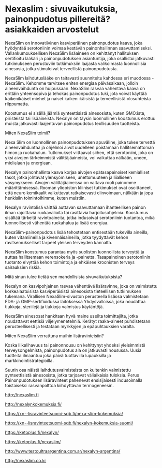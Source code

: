 # Nexaslim : sivuvaikutuksia, painonpudotus pillereitä? asiakkaiden arvostelut



NexaSlim on innovatiivinen kasviperäinen painonpudotus kaava, joka hyödyntää serotoniinin voimaa kestävän painonhallinnan saavuttamiseksi. Vallankumouksellisen NexaSlim lisäaineen on kehittänyt hallituksen sertifioitu lääkäri ja painonpudotuksen asiantuntija, joka osallistui jatkuvasti tutkimukseen perustuviin tutkimuksiin laajasta valikoimasta luonnollisia ainesosia, jotka stimuloivat terveellistä painonpudotusta.

NexaSlim laihdutuslääke on taitavasti suunniteltu kahdessa eri muodossa - NexaSlim. Kehomme tarvitsee eniten energiaa päiväsaikaan, jolloin aineenvaihdunta on huipussaan. NexaSlim rasvaa vähentävä kaava on erittäin yhteensopiva ja tehokas painonpudotus tuki, jota voivat käyttää kaikenikäiset miehet ja naiset kaiken ikäisistä ja terveellisistä olosuhteista riippumatta.

Koostumus ei sisällä jäämiä synteettisistä ainesosista, kuten GMO:ista, piristeistä tai lisäaineista. Nexalyn on täysin luonnollinen koostumus erottuu muista jatkuvasti laajentuvan painonpudotus teollisuuden tuotteista.

Miten NexaSlim toimii?

Nexa Slim on luonnollinen painonpudotuksen apuväline, joka tukee tervettä aineenvaihduntaa ja ohjelmoi aivot uudelleen poistamaan hallitsemattoman himon ja ruokahalun. Tutkimukset viittaavat siihen, että serotoniini, joka on yksi aivojen tärkeimmistä välittäjäaineista, voi vaikuttaa nälkään, uneen, mielialaan ja energiaan.

Nexalyn painonhallinta kaava korjaa aivojen epätasapainoiset kemialliset tasot, jotka johtavat ylensyömiseen, unettomuuteen ja liialliseen väsymykseen. Aivojen välittäjäaineissa on valtava rooli painomme määrittämisessä. Rooman yliopiston kliiniset tutkimukset ovat osoittaneet, että neuro kemikaalit vaikuttavat ratkaisevasti elinvoimaan, nälkään ja jopa henkisiin toimintoihimme, kuten muistiin.

Nexalyn ravintolisä väittää auttavan saavuttamaan ihanteellisen painon ilman rajoittavia ruokavalioita tai rasittavia harjoitusohjelmia. Koostumus sisältää tärkeitä ravintoaineita, jotka indusoivat serotoniinin tuotantoa, mikä luonnollisesti vähentää ruokahalua ja lisää energiaa.

NexaSlim-painonpudotus lisää tehostetaan entisestään tukevilla aineilla, kuten vitamiineilla ja kivennäisaineilla, jotka tyydyttävät kehon ravitsemukselliset tarpeet yleisen terveyden kannalta.

NexaSlim koostumus parantaa myös suoliston luonnollista terveyttä ja auttaa hallitsemaan verensokeria ja -painetta. Tasapainoinen serotoniinin tuotanto elvyttää kehon toimintoja ja ehkäisee kroonisten terveys sairauksien riskiä.

Mitä sinun tulee tietää sen mahdollisista sivuvaikutuksista?

Nexalyn on kasvipohjainen rasvaa vähentävä lisäravinne, joka on valmistettu korkealaatuisista kasviperäisistä ainesosista tieteellisen tutkimuksen tukemana. Virallisen NexaSlim-sivuston perusteella lisäosa valmistetaan FDA- ja GMP-sertifioidussa laitoksessa Yhdysvalloissa, joka noudattaa tiukkoja, steriilejä ja tiukkoja valmistus käytäntöjä.

NexaSlim ainesosat hankitaan hyvä maine useilta toimittajilta, jotka noudattavat eettisiä viljelymenetelmiä. Kerätyt raaka-aineet puhdistetaan perusteellisesti ja testataan myrkkyjen ja epäpuhtauksien varalta.

Miten NexaSlim verrattuna muihin lisäravinteisiin?

Koska liikalihavuus tai painonnousu on kehittynyt yhdeksi yleisimmistä terveysongelmista, painonpudotus ala on jatkuvasti nousussa. Uusia tuotteita ilmaantuu joka päivä tuottavilla lupauksilla ja markkinointistrategioilla.

Suurin osa näistä laihdutusvalmisteista on kuitenkin valmistettu synteettisistä ainesosista, jotka tarjoavat väliaikaisia tuloksia. Perus Painonpudotuksen lisäravinteet pahenevat ensisijaisesti indusoimalla toistaiseksi rasvanpolttoa kiihdyttävän termogeneesin.

http://nexaslim.fi

http://nexalynkokemuksia.fi/

https://xn--lisravinteetsuomi-sqb.fi/nexa-slim-kokemuksia/

https://xn--lisravinteetsuomi-sqb.fi/nexalyn-kokemuksia-suomi/

https://ketoplus.fi/nexalyn/

https://ketoplus.fi/nexaslim/

http://www.testoultraargentina.com.ar/nexalyn-argentina/

http://nexaslim.co.kr
